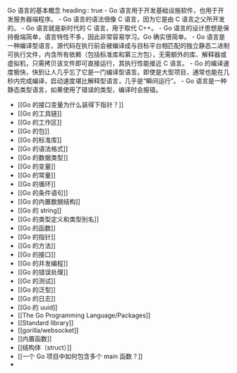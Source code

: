 Go 语言的基本概念
heading:: true
	- Go 语言用于开发基础设施软件，也用于开发服务器端程序。
	- Go 语言的语法很像 C 语言，因为它是由 C 语言之父所开发的。
	- Go 语言就是新时代的 C 语言，用于取代 C++。
	- Go 语言的设计思想是保持极端简单，语言特性不多，因此非常容易学习。Go 确实很简单。
	- Go 语言是一种编译型语言，源代码在执行前会被编译成与目标平台相匹配的独立静态二进制可执行文件，内含所有依赖（包括标准库和第三方包），无需额外的库、解释器或虚拟机，只需拷贝该文件即可直接运行，其执行性能接近 C 语言。
	- Go 的编译速度极快，快到让人几乎忘了它是一门编译型语言。即使是大型项目，通常也能在几秒内完成编译，启动速度堪比解释型语言，几乎是“瞬间运行”。
	- Go 语言是一种静态类型语言，如果使用了错误的类型，编译时会报错。
- [[Go 的接口变量为什么装得下指针？]]
- [[Go 的工具链]]
- [[Go 的工作区]]
- [[Go 的包]]
- [[Go 的标准库]]
- [[Go 的语法格式]]
- [[Go 的数据类型]]
- [[Go 的变量]]
- [[Go 的常量]]
- [[Go 的循环]]
- [[Go 的条件语句]]
- [[Go 的内置数据结构]]
- [[Go 的 string]]
- [[Go 的类型定义和类型别名]]
- [[Go 的函数]]
- [[Go 的指针]]
- [[Go 的方法]]
- [[Go 的接口]]
- [[Go 的并发编程]]
- [[Go 的错误处理]]
- [[Go 的测试]]
- [[Go 的泛型]]
- [[Go 的日志]]
- [[Go 的 uuid]]
- [[The Go Programming Language/Packages]]
- [[Standard library]]
- [[gorilla/websocket]]
- [[内置函数]]
- [[结构体（struct）]]
- [[一个 Go 项目中如何包含多个 main 函数？]]
-